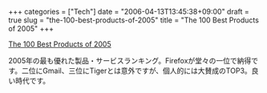 +++
categories = ["Tech"]
date = "2006-04-13T13:45:38+09:00"
draft = true
slug = "the-100-best-products-of-2005"
title = "The 100 Best Products of 2005"
+++

[The 100 Best Products of 2005](http://www.pcworld.com/reviews/article/0,aid,120763,pg,12,00.asp)

2005年の最も優れた製品・サービスランキング。Firefoxが堂々の一位で納得です。二位にGmail、三位にTigerとは意外ですが、個人的には大賛成のTOP3。良い時代です。
